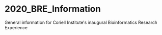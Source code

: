 # 2020_BRE_Information
General information for Coriell Institute's inaugural Bioinformatics Research Experience
